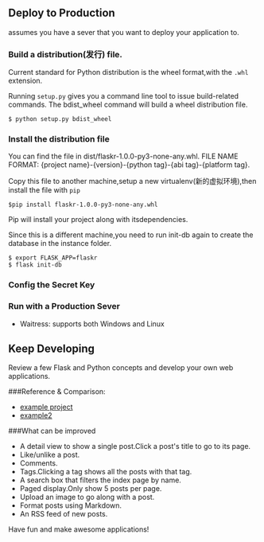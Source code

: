 ## Deploy to Production
assumes you have a sever that you want to deploy your application to.
### Build a distribution(发行) file.
Current standard for Python distribution is the wheel format,with the `.whl` extension.

Running `setup.py`  gives you a command line tool to issue build-related commands.
The bdist_wheel command will build a wheel distribution file.

```
$ python setup.py bdist_wheel
```
### Install the distribution file

You can find the file in dist/flaskr-1.0.0-py3-none-any.whl.
FILE NAME FORMAT: {project name}-{version}-{python tag}-{abi tag}-{platform tag}.

Copy this file to another machine,setup a new virtualenv(新的虚拟环境),then install the file with `pip`
````
$pip install flaskr-1.0.0-py3-none-any.whl
````
Pip will install your project along with itsdependencies.

Since this is a different machine,you need to run init-db again to create the database in the instance folder.
```
$ export FLASK_APP=flaskr
$ flask init-db
```


### Config the Secret Key

### Run with a Production Sever
+ Waitress: supports both Windows and Linux



## Keep Developing
 Review a few Flask and Python concepts and develop your own web applications.
 
###Reference & Comparison: 
+ [example project](https://github.com/pallets/flask/tree/1.1.2/examples/tutorial)
+ [example2](https://github.com/CoreyMSchafer/code_snippets/tree/master/Python/Flask_Blog
)

###What can be improved
+ A detail view to show a single post.Click a post's title to go to its page.
+ Like/unlike a post.
+ Comments.
+ Tags.Clicking a tag shows all the posts with that tag.
+ A search box that filters the index page by name.
+ Paged display.Only show 5 posts per page.
+ Upload an image to go along with a post.
+ Format posts using Markdown.
+ An RSS feed of new posts.

Have fun and make awesome applications!